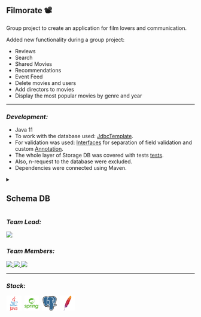 ## Filmorate :film_projector:

Group project to create an application for film lovers and communication.

Added new functionality during a group project:
- Reviews
- Search
- Shared Movies
- Recommendations
- Event Feed
- Delete movies and users
- Add directors to movies
- Display the most popular movies by genre and year

---

### _Development:_
 
 -  Java 11
 -  To work with the database used: [JdbcTemplate](https://github.com/Elizaveta-shapovalova/java-filmorate/blob/main/src/main/java/ru/yandex/practicum/filmorate/storage/film/FilmDbStorage.java).
 - For validation was used: [Interfaces](https://github.com/Elizaveta-shapovalova/java-filmorate/blob/main/src/main/java/ru/yandex/practicum/filmorate/model/film/Film.java) for separation of field validation and custom [Annotation](https://github.com/Elizaveta-shapovalova/java-filmorate/blob/main/src/main/java/ru/yandex/practicum/filmorate/validation/film/FilmReleaseDateConstraint.java).
 - The whole layer of Storage DB was covered with tests [tests](https://github.com/Elizaveta-shapovalova/java-filmorate/tree/main/src/test/java/ru/yandex/practicum/filmorate/DbTests).
 - Also, n-request to the database were excluded.
 - Dependencies were connected using Maven.


<details>
  <summary>
    <h2>Schema DB</h2>
  </summary>
  <p>

![db schema](img/filmorate_db.png)
### Request examples:

#### Get top films by ganre, sorted by rate:
```sql
SELECT M.*, MPA.*, FG.*, IFNULL(AVG(MR.MARK), 0) AS RATE
                    FROM MOVIE M 
                    INNER JOIN MPA ON M.MPA_ID = MPA.ID 
                    LEFT JOIN MARKS MR ON M.ID = MR.FILM_ID 
                    LEFT JOIN FILM_GENRE FG ON M.ID = FG.FILM_ID 
                    WHERE FG.GENRE_ID = ? 
                    GROUP BY M.ID, MR.USER_ID 
                    ORDER BY RATE DESC 
                    LIMIT ?
```

#### Get director's films, sorted by release date:
```sql
SELECT M.*, MPA.*, IFNULL(AVG(MR.MARK), 0) AS RATE 
                    FROM MOVIE M 
                    LEFT JOIN MPA ON MPA.ID = M.MPA_ID 
                    LEFT JOIN MARKS MR ON M.ID = MR.FILM_ID 
                    WHERE M.ID IN (
                    SELECT FILM_ID 
                    FROM FILM_DIRECTOR 
                    WHERE DIRECTOR_ID = ?) 
                    GROUP BY M.RELEASE_DATE 
                    ORDER BY M.RELEASE_DATE
```

#### Get films by name, sorted by rate:
```sql
SELECT M.*, MPA.*, IFNULL(AVG(MR.MARK), 0) AS RATE 
                    FROM MOVIE M 
                    LEFT JOIN MPA ON MPA.ID = M.MPA_ID 
                    LEFT JOIN MARKS MR ON M.ID = MR.FILM_ID 
                    WHERE LOWER(M.NAME) LIKE ? 
                    GROUP BY M.id 
                    ORDER BY RATE DESC;
```

  </p>
</details>

### _Team Lead:_ 

<a href="https://github.com/Elizaveta-shapovalova">
  <img src="https://avatars.githubusercontent.com/u/102436358?"  width="50">
</a>

### _Team Members:_

<a href="https://github.com/o10i">
  <img src="https://avatars.githubusercontent.com/u/103571329?"  width="50">
</a>

<a href="https://github.com/IPilin">
  <img src="https://avatars.githubusercontent.com/u/64646736?"  width="50">
</a>

<a href="https://github.com/Lamanxo">
  <img src="https://avatars.githubusercontent.com/u/86060095?"  width="50">
</a>

---

### _Staсk:_

<div>
  <img src="https://github.com/devicons/devicon/blob/master/icons/java/java-original-wordmark.svg" title="Java" alt="Java" width="40" height="40"/>&nbsp;
  <img src="https://github.com/devicons/devicon/blob/master/icons/spring/spring-original-wordmark.svg" title="Spring" alt="Spring" width="40" height="40"/>&nbsp;
  <img src="https://github.com/devicons/devicon/blob/master/icons/postgresql/postgresql-original.svg" title="PostgreSQL" alt="PostgreSQL" width="40" height="40"/>&nbsp;
  <img src="https://github.com/devicons/devicon/blob/master/icons/apache/apache-original.svg" title="Maven" alt="Maven" width="40" height="40"/>
</div>
